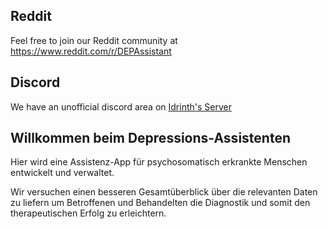 ## Reddit

Feel free to join our Reddit community at https://www.reddit.com/r/DEPAssistant

## Discord

We have an unofficial discord area on [Idrinth's Server](https://discord.gg/xHSF8CGPTh)

## Willkommen beim Depressions-Assistenten

Hier wird eine Assistenz-App für psychosomatisch erkrankte Menschen entwickelt und verwaltet.

Wir versuchen einen besseren Gesamtüberblick über die relevanten Daten zu liefern um Betroffenen und Behandelten die Diagnostik und somit den therapeutischen Erfolg zu erleichtern. 

